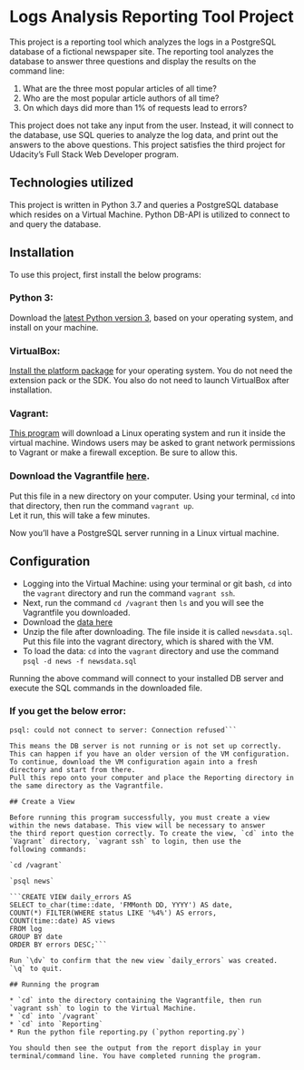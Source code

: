 
# Logs Analysis Reporting Tool Project

This project is a reporting tool which analyzes the logs in a PostgreSQL database of a fictional newspaper site. The reporting tool 
analyzes the database to answer three questions and display the results on the command line:

1)	What are the three most popular articles of all time?
2)	Who are the most popular article authors of all time?
3)	On which days did more than 1% of requests lead to errors?

This project does not take any input from the user. Instead, it will connect to the database, use SQL queries to analyze the log data, 
and print out the answers to the above questions.  This project satisfies the third project for Udacity’s Full Stack Web Developer 
program.

## Technologies utilized

This project is written in Python 3.7 and queries a PostgreSQL database which resides on a Virtual Machine. Python DB-API is 
utilized to connect to and query the database. 

## Installation

To use this project, first install the below programs:

### Python 3:
Download the [latest Python version 3](https://www.python.org/downloads/), based on your operating system, and install on your machine. 

### VirtualBox: 
[Install the platform package](https://www.virtualbox.org/wiki/Downloads) for your operating system. You do not need the extension pack
or the SDK. You also do not need to launch VirtualBox after installation.

### Vagrant:

[This program](https://www.vagrantup.com/downloads.html) will download a Linux operating system and run it inside the virtual machine. 
Windows users may be asked to grant network permissions to Vagrant or make a firewall exception. Be sure to allow this.

### Download the Vagrantfile [here](https://d17h27t6h515a5.cloudfront.net/topher/2016/August/57b5f73b_vagrantfile/vagrantfile). 
Put this file in a new directory on your computer. Using your terminal, `cd` into that directory, then run the command `vagrant up`.  
Let it run, this will take a few minutes.
 
Now you’ll have a PostgreSQL server running in a Linux virtual machine. 

## Configuration

* Logging into the Virtual Machine: using your terminal or git bash, `cd` into the `vagrant` directory and run the command 
`vagrant ssh`.  
* Next, run the command `cd /vagrant` then `ls` and you will see the Vagrantfile you downloaded.
* Download the [data here](https://d17h27t6h515a5.cloudfront.net/topher/2016/August/57b5f748_newsdata/newsdata.zip)
* Unzip the file after downloading. The file inside it is called `newsdata.sql`.  Put this file into the vagrant directory, 
  which is shared with the VM.
* To load the data: `cd` into the `vagrant` directory and use the command `psql -d news -f newsdata.sql`

Running the above command will connect to your installed DB server and execute the SQL commands in the downloaded file. 

### If you get the below error: 

```psql: FATAL: database "news" does not exist
psql: could not connect to server: Connection refused```

This means the DB server is not running or is not set up correctly. This can happen if you have an older version of the VM configuration. To continue, download the VM configuration again into a fresh directory and start from there.
Pull this repo onto your computer and place the Reporting directory in the same directory as the Vagrantfile.

## Create a View

Before running this program successfully, you must create a view within the news database. This view will be necessary to answer 
the third report question correctly. To create the view, `cd` into the `Vagrant` directory, `vagrant ssh` to login, then use the 
following commands:

`cd /vagrant`

`psql news`

```CREATE VIEW daily_errors AS
SELECT to_char(time::date, 'FMMonth DD, YYYY') AS date,
COUNT(*) FILTER(WHERE status LIKE '%4%') AS errors,
COUNT(time::date) AS views
FROM log
GROUP BY date
ORDER BY errors DESC;```

Run `\dv` to confirm that the new view `daily_errors` was created. `\q` to quit.

## Running the program

* `cd` into the directory containing the Vagrantfile, then run `vagrant ssh` to login to the Virtual Machine. 
* `cd` into `/vagrant`
* `cd` into `Reporting`
* Run the python file reporting.py (`python reporting.py`)

You should then see the output from the report display in your terminal/command line. You have completed running the program.

